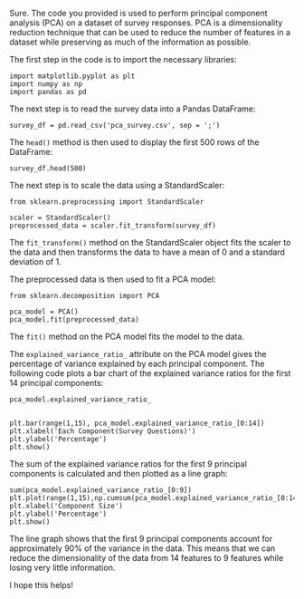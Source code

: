 Sure. The code you provided is used to perform principal component analysis (PCA) on a dataset of survey responses. PCA is a dimensionality reduction technique that can be used to reduce the number of features in a dataset while preserving as much of the information as possible.

The first step in the code is to import the necessary libraries:

```
import matplotlib.pyplot as plt
import numpy as np
import pandas as pd
```

The next step is to read the survey data into a Pandas DataFrame:

```
survey_df = pd.read_csv('pca_survey.csv', sep = ';')
```

The `head()` method is then used to display the first 500 rows of the DataFrame:

```
survey_df.head(500)
```

The next step is to scale the data using a StandardScaler:

```
from sklearn.preprocessing import StandardScaler

scaler = StandardScaler()
preprocessed_data = scaler.fit_transform(survey_df)
```

The `fit_transform()` method on the StandardScaler object fits the scaler to the data and then transforms the data to have a mean of 0 and a standard deviation of 1.

The preprocessed data is then used to fit a PCA model:

```
from sklearn.decomposition import PCA

pca_model = PCA()
pca_model.fit(preprocessed_data)
```

The `fit()` method on the PCA model fits the model to the data.

The `explained_variance_ratio_` attribute on the PCA model gives the percentage of variance explained by each principal component. The following code plots a bar chart of the explained variance ratios for the first 14 principal components:

```
pca_model.explained_variance_ratio_


plt.bar(range(1,15), pca_model.explained_variance_ratio_[0:14])
plt.xlabel('Each Component(Survey Questions)')
plt.ylabel('Percentage')
plt.show()
```

The sum of the explained variance ratios for the first 9 principal components is calculated and then plotted as a line graph:

```
sum(pca_model.explained_variance_ratio_[0:9])
plt.plot(range(1,15),np.cumsum(pca_model.explained_variance_ratio_[0:14]))
plt.xlabel('Component Size')
plt.ylabel('Percentage')
plt.show()
```

The line graph shows that the first 9 principal components account for approximately 90% of the variance in the data. This means that we can reduce the dimensionality of the data from 14 features to 9 features while losing very little information.

I hope this helps!
